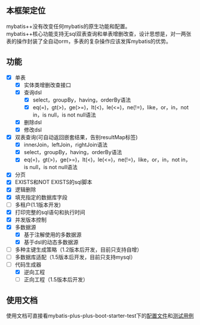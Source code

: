 ## 本框架定位
mybatis++没有改变任何mybatis的原生功能和配置。  
mybatis++核心功能支持无sql双表查询和单表增删改查，设计思想是，对一两张表的操作封装了全自动orm，多表的复杂操作应该发挥mybatis的优势。

## 功能
- [x] 单表
  - [x] 实体类增删改查接口
  - [x] 查询dsl
    - [x] select，groupBy，having，orderBy语法
    - [x] eq(=)，gt(>)，ge(>=)，lt(<)，le(<=)，ne(!=)，like，or，in，not in，is null，is not null语法
  - [x] 删除dsl
  - [x] 修改dsl
- [x] 双表查询(可自动返回嵌套结果，告别resultMap标签)
  - [x] innerJoin，leftJoin，rightJoin语法
  - [x] select，groupBy，having，orderBy语法
  - [x] eq(=)，gt(>)，ge(>=)，lt(<)，le(<=)，ne(!=)，like，or，in，not in，is null，is not null语法
- [x] 分页
- [x] EXISTS和NOT EXISTS的sql脚本
- [x] 逻辑删除
- [x] 填充指定的数据库字段
- [ ] 多租户(1.1版本开发)
- [x] 打印完整的sql语句和执行时间
- [x] 并发版本控制
- [x] 多数据源
  - [x] 基于注解使用的多数据源
  - [x] 基于dsl的动态多数据源
- [ ] 多种主键生成策略（1.2版本后开发，目前只支持自增）
- [ ] 多数据库适配（1.5版本后开发，目前只支持mysql）
- [ ] 代码生成器
  - [x] 逆向工程
  - [ ] 正向工程（1.5版本后开发）

## 使用文档
使用文档可直接看mybatis-plus-plus-boot-starter-test下的[配置文件](https://github.com/tailwolf/mybatis-plus-plus/blob/0.x/mybatis-plus-plus-boot-starter-test/src/main/resources/application.yml)和[测试用例](https://github.com/tailwolf/mybatis-plus-plus/tree/0.x/mybatis-plus-plus-boot-starter-test/src/test/java/com/tailwolf/test/doc)
